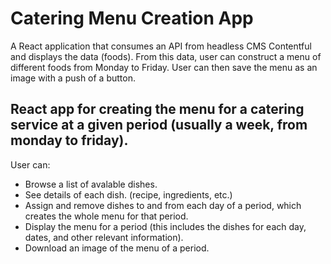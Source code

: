 # Catering Menu Creation App

A React application that consumes an API from headless CMS Contentful and displays the data (foods). From this data, user can construct a menu of different foods from Monday to Friday. User can then save the menu as an image with a push of a button.

## React app for creating the menu for a catering service at a given period (usually a week, from monday to friday).

User can:

- Browse a list of avalable dishes.
- See details of each dish. (recipe, ingredients, etc.)
- Assign and remove dishes to and from each day of a period, which creates the whole menu for that period.
- Display the menu for a period (this includes the dishes for each day, dates, and other relevant information).
- Download an image of the menu of a period.
